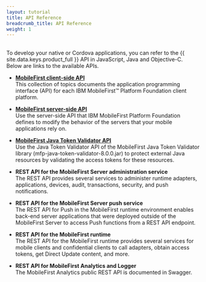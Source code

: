 ```yaml
---
layout: tutorial
title: API Reference
breadcrumb_title: API Reference
weight: 1
---
```

<!-- NLS_CHARSET=UTF-8 -->
<br/>
To develop your native or Cordova applications, you can refer to the {{ site.data.keys.product_full }} API in JavaScript, Java and Objective-C.  
Below are links to the available APIs.

* **[MobileFirst client-side API](client-side-api)**  
    This collection of topics documents the application programming interface (API) for each IBM MobileFirst™ Platform Foundation client platform.
    
* **[MobileFirst server-side API](server-side-api)**  
    Use the server-side API that IBM MobileFirst Platform Foundation defines to modify the behavior of the servers that your mobile applications rely on.
    
* **[MobileFirst Java Token Validator API](java-token-validator)**  
    Use the Java Token Validator API of the MobileFirst Java Token Validator library (mfp-java-token-validator-8.0.0.jar) to protect external Java resources by validating the access tokens for these resources.

* **REST API for the MobileFirst Server administration service**  
    The REST API provides several services to administer runtime adapters, applications, devices, audit, transactions, security, and push notifications.
    
* **REST API for the MobileFirst Server push service**  
    The REST API for Push in the MobileFirst runtime environment enables back-end server applications that were deployed outside of the MobileFirst Server to access Push functions from a REST API endpoint.
   
* **REST API for the MobileFirst runtime**  
    The REST API for the MobileFirst runtime provides several services for mobile clients and confidential clients to call adapters, obtain access tokens, get Direct Update content, and more.
  
* **REST API for MobileFirst Analytics and Logger**  
    The MobileFirst Analytics public REST API is documented in Swagger.
